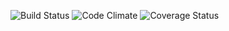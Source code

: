 ![Build Status](https://codeship.com/projects/80eadf50-9b6a-0133-a265-7a41677d4861/status?branch=master)
![Code Climate](https://codeclimate.com/github/rdobrins/wag-n-walk.png)
![Coverage Status](https://coveralls.io/repos/rdobrins/wag-n-walk/badge.png)
